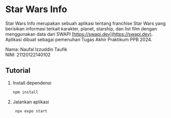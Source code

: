 # Star Wars Info

Star Wars Info merupakan sebuah aplikasi tentang franchise Star Wars yang berisikan informasi terkait karakter, planet, starship, dan list film dengan menggunakan data dari SWAPI [https://swapi.dev](https://swapi.dev). Aplikasi dibuat sebagai pemenuhan Tugas Akhir Praktikum PPB 2024.

Nama: Naufal Izzuddin Taufik <br>
NIM: 21120122140102

## Tutorial
1. Install dependensi

   ```bash
   npm install
   ```

2. Jalankan aplikasi

   ```bash
    npx expo start
   ```

